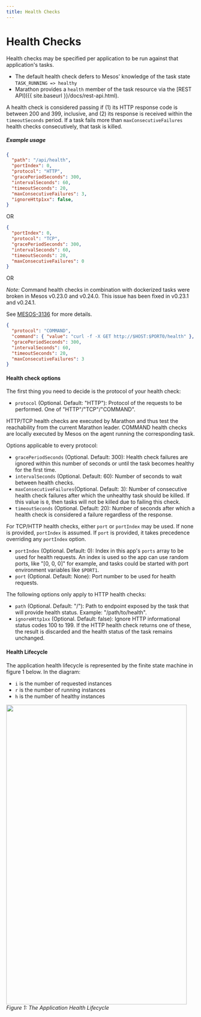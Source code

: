 ```yaml
---
title: Health Checks
---
```


# Health Checks

Health checks may be specified per application to be run against that application's tasks.

- The default health check defers to Mesos' knowledge of the task state `TASK_RUNNING => healthy`
- Marathon provides a `health` member of the task resource
  via the [REST API]({{ site.baseurl }}/docs/rest-api.html).

A health check is considered passing if (1) its HTTP response code is between
200 and 399, inclusive, and (2) its response is received within the
`timeoutSeconds` period. If a task fails more than `maxConsecutiveFailures` health
checks consecutively, that task is killed.

##### Example usage

```json
{
  "path": "/api/health",
  "portIndex": 0,
  "protocol": "HTTP",
  "gracePeriodSeconds": 300,
  "intervalSeconds": 60,
  "timeoutSeconds": 20,
  "maxConsecutiveFailures": 3,
  "ignoreHttp1xx": false,
}
```

OR

```json
{
  "portIndex": 0,
  "protocol": "TCP",
  "gracePeriodSeconds": 300,
  "intervalSeconds": 60,
  "timeoutSeconds": 20,
  "maxConsecutiveFailures": 0
}
```

OR

*Note:* Command health checks in combination with dockerized tasks were
broken in Mesos v0.23.0 and v0.24.0. This issue has been fixed in
v0.23.1 and v0.24.1.

See [MESOS-3136](https://issues.apache.org/jira/browse/MESOS-3136) for
more details.

```json
{
  "protocol": "COMMAND",
  "command": { "value": "curl -f -X GET http://$HOST:$PORT0/health" },
  "gracePeriodSeconds": 300,
  "intervalSeconds": 60,
  "timeoutSeconds": 20,
  "maxConsecutiveFailures": 3
}
```

#### Health check options

The first thing you need to decide is the protocol of your health check:

* `protocol` (Optional. Default: "HTTP"): Protocol of the requests to be
  performed. One of "HTTP"/"TCP"/"COMMAND".

HTTP/TCP health checks are executed by Marathon and thus test the reachability from
the current Marathon leader. COMMAND health checks are locally executed by Mesos on
the agent running the corresponding task.

Options applicable to every protocol:

* `gracePeriodSeconds` (Optional. Default: 300): Health check failures are
  ignored within this number of seconds or until the task becomes healthy for
  the first time.
* `intervalSeconds` (Optional. Default: 60): Number of seconds to wait between
  health checks.
* `maxConsecutiveFailures`(Optional. Default: 3): Number of consecutive health
  check failures after which the unhealthy task should be killed. If this value
  is `0`, then tasks will not be killed due to failing this check.
* `timeoutSeconds` (Optional. Default: 20): Number of seconds after which a
  health check is considered a failure regardless of the response.

For TCP/HTTP health checks, either `port` or `portIndex` may be used. If none is provided, `portIndex` is assumed. If `port` is provided, it takes precedence overriding any `portIndex` option.

* `portIndex` (Optional. Default: 0): Index in this app's `ports` array to be
  used for health requests. An index is used so the app can use random ports,
  like "[0, 0, 0]" for example, and tasks could be started with port environment
  variables like `$PORT1`.
* `port` (Optional. Default: None): Port number to be used for health requests.

The following options only apply to HTTP health checks:

* `path` (Optional. Default: "/"): Path to endpoint exposed by the task that
  will provide health  status. Example: "/path/to/health".
* `ignoreHttp1xx` (Optional. Default: false): Ignore HTTP informational status
  codes 100 to 199. If the HTTP health check returns one of these, the result is
  discarded and the health status of the task remains unchanged.

#### Health Lifecycle

The application health lifecycle is represented by the finite state machine in figure 1 below.  In the diagram:

- `i` is the number of requested instances
- `r` is the number of running instances
- `h` is the number of healthy instances

<p class="text-center">
  <img src="{{site.baseurl}}/img/app-state.png" width="481" height="797" alt=""><br>
  <em>Figure 1: The Application Health Lifecycle</em>
</p>
